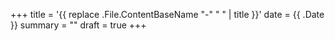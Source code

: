 +++
title = '{{ replace .File.ContentBaseName "-" " " | title }}'
date = {{ .Date }}
summary = ""
draft = true
+++
